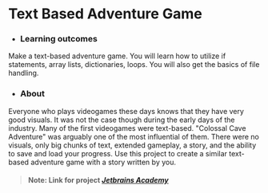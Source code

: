 # Text Based Adventure Game

- ### Learning outcomes
<p>Make a text-based adventure game. You will learn how to utilize if statements, array lists, dictionaries, loops. You will also get the basics of file handling.</p>

- ### About
<p>Everyone who plays videogames these days knows that they have very good visuals. It was not the case though during the early days of the industry. Many of the first videogames were text-based. "Colossal Cave Adventure" was arguably one of the most influential of them. There were no visuals, only big chunks of text, extended gameplay, a story, and the ability to save and load your progress. Use this project to create a similar text-based adventure game with a story written by you.</p>



> #### **Note**: Link for project *[Jetbrains Academy](https://hyperskill.org/)*
